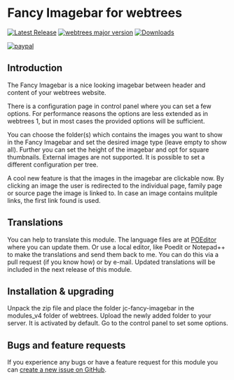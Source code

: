 Fancy Imagebar for webtrees
===========================

[![Latest Release](https://img.shields.io/github/release/JustCarmen/webtrees-fancy-imagebar.svg)][1]
[![webtrees major version](https://img.shields.io/badge/webtrees-v2.1.x-green)][2]
[![Downloads](https://img.shields.io/github/downloads/JustCarmen/webtrees-fancy-imagebar/total.svg)]()

[![paypal](https://www.paypalobjects.com/en_US/i/btn/btn_donateCC_LG.gif)](https://www.paypal.com/cgi-bin/webscr?cmd=_donations&business=XPBC2W85M38AS&item_name=webtrees%20modules%20by%20JustCarmen&currency_code=EUR)

Introduction
------------
The Fancy Imagebar is a nice looking imagebar between header and content of your webtrees website.

There is a configuration page in control panel where you can set a few options. For performance reasons the options are less extended as in webtrees 1, but in most cases the provided options will be sufficient.

You can choose the folder(s) which contains the images you want to show in the Fancy Imagebar and set the desired image type (leave empty to show all). Further you can set the height of the imagebar and opt for square thumbnails. External images are not supported. It is possible to set a different configuration per tree.

A cool new feature is that the images in the imagebar are clickable now. By clicking an image the user is redirected to the individual page, family page or source page the image is linked to. In case an image contains mulitple links, the first link found is used.

Translations
------------
You can help to translate this module. The language files are at [POEditor][3] where you can update them. Or use a local editor, like Poedit or Notepad++ to make the translations and send them back to me. You can do this via a pull request (if you know how) or by e-mail. Updated translations will be included in the next release of this module.

Installation & upgrading
------------------------
Unpack the zip file and place the folder jc-fancy-imagebar in the modules_v4 folder of webtrees. Upload the newly added folder to your server. It is activated by default. Go to the control panel to set some options.

Bugs and feature requests
-------------------------
If you experience any bugs or have a feature request for this module you can [create a new issue on GitHub][4].

 [1]: https://github.com/JustCarmen/webtrees-fancy-imagebar/releases/latest
 [2]: https://webtrees.github.io/download/
 [3]: https://poeditor.com/join/project?hash=kH2euLO811
 [4]: https://github.com/JustCarmen/webtrees-fancy-imagebar/issues?state=open
